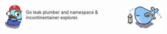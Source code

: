 <img src="images/goigi.png" style="height: 10ex; float: left; padding-right: 1em;" />
<img src="images/incontinentainer.png" style="height: 10ex; float: right; padding-left: 1em;"/>

Go leak plumber and namespace &amp; incontinentainer explorer.
